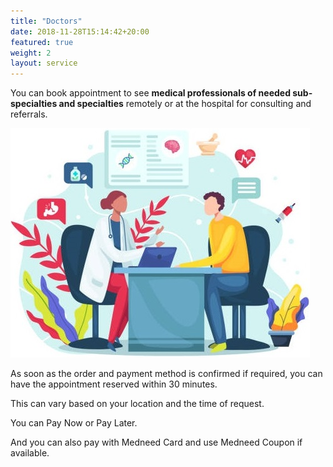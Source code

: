 ```yaml
---
title: "Doctors"
date: 2018-11-28T15:14:42+20:00  
featured: true
weight: 2
layout: service
---
```


You can book appointment to see **medical professionals of needed sub-specialties and specialties** remotely or at the hospital for consulting and referrals.

![Hospital/Specialist](/images/illustrations/patient.jpg)

As soon as the order and payment method is confirmed if required, you can have the appointment reserved within 30 minutes. 

This can vary based on your location and the time of request. 

You can Pay Now or Pay Later.

And you can also pay with Medneed Card and use Medneed Coupon if available.




